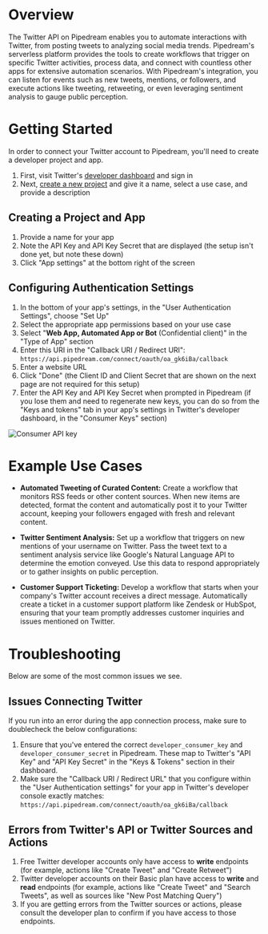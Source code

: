 # Overview

The Twitter API on Pipedream enables you to automate interactions with Twitter, from posting tweets to analyzing social media trends. Pipedream's serverless platform provides the tools to create workflows that trigger on specific Twitter activities, process data, and connect with countless other apps for extensive automation scenarios. With Pipedream's integration, you can listen for events such as new tweets, mentions, or followers, and execute actions like tweeting, retweeting, or even leveraging sentiment analysis to gauge public perception.

# Getting Started

In order to connect your Twitter account to Pipedream, you'll need to create a developer project and app.

1. First, visit Twitter's [developer dashboard](https://developer.twitter.com/en/portal/dashboard) and sign in
2. Next, [create a new project](https://developer.twitter.com/en/portal/projects/new) and give it a name, select a use case, and provide a description

## Creating a Project and App

1. Provide a name for your app
2. Note the API Key and API Key Secret that are displayed (the setup isn't done yet, but note these down)
3. Click "App settings" at the bottom right of the screen

## Configuring Authentication Settings

1. In the bottom of your app's settings, in the "User Authentication Settings", choose "Set Up"
2. Select the appropriate app permissions based on your use case
3. Select "**Web App, Automated App or Bot** (Confidential client)" in the "Type of App" section
4. Enter this URI in the "Callback URI / Redirect URI": `https://api.pipedream.com/connect/oauth/oa_gk6iBa/callback`
5. Enter a website URL
6. Click "Done" (the Client ID and Client Secret that are shown on the next page are not required for this setup)
7. Enter the API Key and API Key Secret when prompted in Pipedream (if you lose them and need to regenerate new keys, you can do so from the "Keys and tokens" tab in your app's settings in Twitter's developer dashboard, in the "Consumer Keys" section)

![Consumer API key](https://res.cloudinary.com/dpenc2lit/image/upload/v1684365722/Screenshot_2023-05-17_at_4.19.52_PM_jlvbvw.png)

# Example Use Cases

- **Automated Tweeting of Curated Content:** Create a workflow that monitors RSS feeds or other content sources. When new items are detected, format the content and automatically post it to your Twitter account, keeping your followers engaged with fresh and relevant content.

- **Twitter Sentiment Analysis:** Set up a workflow that triggers on new mentions of your username on Twitter. Pass the tweet text to a sentiment analysis service like Google's Natural Language API to determine the emotion conveyed. Use this data to respond appropriately or to gather insights on public perception.

- **Customer Support Ticketing:** Develop a workflow that starts when your company's Twitter account receives a direct message. Automatically create a ticket in a customer support platform like Zendesk or HubSpot, ensuring that your team promptly addresses customer inquiries and issues mentioned on Twitter.

# Troubleshooting

Below are some of the most common issues we see.

## Issues Connecting Twitter

If you run into an error during the app connection process, make sure to doublecheck the below configurations:

1. Ensure that you've entered the correct `developer_consumer_key` and `developer_consumer_secret` in Pipedream. These map to Twitter's "API Key" and "API Key Secret" in the "Keys & Tokens" section in their dashboard.
2. Make sure the "Callback URI / Redirect URL" that you configure within the "User Authentication settings" for your app in Twitter's developer console exactly matches: `https://api.pipedream.com/connect/oauth/oa_gk6iBa/callback`

## Errors from Twitter's API or Twitter Sources and Actions

1. Free Twitter developer accounts only have access to **write** endpoints (for example, actions like "Create Tweet" and "Create Retweet")
2. Twitter developer accounts on their Basic plan have access to **write** and **read** endpoints (for example, actions like "Create Tweet" and "Search Tweets", as well as sources like "New Post Matching Query")
3. If you are getting errors from the Twitter sources or actions, please consult the developer plan to confirm if you have access to those endpoints.

